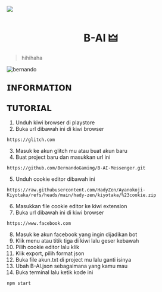 ![](https://raw.githubusercontent.com/HadyZen/Ayanokoji-Kiyotaka/refs/heads/main/hady-zen/kiyotaka/.png) 

<h1 align="center">B-AI 🜲</h1>

> hihihaha <br>

![bernando](https://skillicons.dev/icons?i=html,css,js,nodejs,bash&theme=dark) 

## 𝗜𝗡𝗙𝗢𝗥𝗠𝗔𝗧𝗜𝗢𝗡
 


## 𝗧𝗨𝗧𝗢𝗥𝗜𝗔𝗟 

1. Unduh kiwi browser di playstore <br>
2. Buka url dibawah ini di kiwi browser <br>
```
https://glitch.com 
```
3. Masuk ke akun glitch mu atau buat akun baru <br>
4. Buat project baru dan masukkan url ini <br>
```
https://github.com/BernandoGaming/B-AI-Messenger.git
```
5. Unduh cookie editor dibawah ini <br> 
```
https://raw.githubusercontent.com/HadyZen/Ayanokoji-Kiyotaka/refs/heads/main/hady-zen/kiyotaka/%23cookie.zip
```
6. Masukkan file cookie editor ke kiwi extension <br>
7. Buka url dibawah ini di kiwi browser <br>
```
https://www.facebook.com
``` 
8. Masuk ke akun facebook yang ingin dijadikan bot <br>
9. Klik menu atau titik tiga di kiwi lalu geser kebawah <br>
10. Pilih cookie editor lalu klik <br>
11. Klik export, pilih format json <br>
12. Buka file akun.txt di project mu lalu ganti isinya <br>
13. Ubah B-AI.json sebagaimana yang kamu mau <br>
14. Buka terminal lalu ketik kode ini <br> 
```
npm start
``` 

